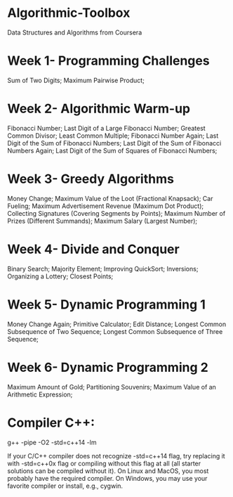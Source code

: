 # Algorithmic-Toolbox
Data Structures and Algorithms from Coursera 

# Week 1- Programming Challenges
Sum of Two Digits;
Maximum Pairwise Product;

# Week 2- Algorithmic Warm-up 
Fibonacci Number;
Last Digit of a Large Fibonacci Number;
Greatest Common Divisor;
Least Common Multiple;
Fibonacci Number Again;
Last Digit of the Sum of Fibonacci Numbers;
Last Digit of the Sum of Fibonacci Numbers Again;
Last Digit of the Sum of Squares of Fibonacci Numbers;

# Week 3- Greedy Algorithms 
Money Change;
Maximum Value of the Loot (Fractional Knapsack);
Car Fueling;
Maximum Advertisement Revenue (Maximum Dot Product);
Collecting Signatures (Covering Segments by Points);
Maximum Number of Prizes (Different Summands);
Maximum Salary (Largest Number);

# Week 4- Divide and Conquer 
Binary Search;
Majority Element;
Improving QuickSort;
Inversions;
Organizing a Lottery;
Closest Points;

# Week 5- Dynamic Programming 1 
Money Change Again;
Primitive Calculator;
Edit Distance;
Longest Common Subsequence of Two Sequence;
Longest Common Subsequence of Three Sequence;

# Week 6- Dynamic Programming 2 
Maximum Amount of Gold;
Partitioning Souvenirs;
Maximum Value of an Arithmetic Expression;

# Compiler C++:
g++ -pipe -O2 -std=c++14 <filename > -lm   
  
If your C/C++ compiler does not recognize -std=c++14 flag, try replacing it with -std=c++0x flag or compiling without this flag at all (all starter solutions can be compiled without it). On Linux and MacOS, you most probably have the required compiler. On Windows, you may use your favorite compiler or install, e.g., cygwin.
